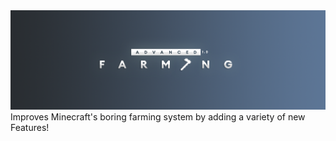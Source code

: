 <img src= https://raw.githubusercontent.com/SeekYML/AdvancedFarming/main/images/advancedfarmingheader.png>
Improves Minecraft's boring farming system by adding a variety of new Features!
